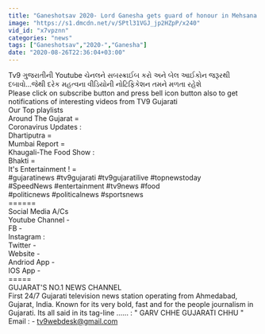 ```yaml
---
title: "Ganeshotsav 2020- Lord Ganesha gets guard of honour in Mehsana - TV9News"
image: "https://s1.dmcdn.net/v/SPtl31VGJ_jp2HZpP/x240"
vid_id: "x7vpznn"
categories: "news"
tags: ["Ganeshotsav","2020-","Ganesha"]
date: "2020-08-26T22:36:04+03:00"
---
```

Tv9 ગુજરાતીની Youtube ચેનલને સબસ્ક્રાઈબ કરો અને બેલ આઈકોન જરૂરથી દબાવો...જેથી દરેક મહત્વના વીડિયોની નોટિફિકેશન તમને મળતા રહેશે  <br>Please click on subscribe button and press bell icon button also to get notifications of interesting videos from TV9 Gujarati  <br>Our Top playlists  <br>Around The Gujarat =   <br>Coronavirus Updates :   <br>Dhartiputra =   <br>Mumbai Report =   <br>Khaugali-The Food Show :   <br>Bhakti =   <br>It's Entertainment ! =   <br>#gujaratinews #tv9gujarati #tv9gujaratilive #topnewstoday  <br>#SpeedNews #entertainment #tv9news #food  <br>#politicnews #politicalnews #sportsnews  <br>======  <br>Social Media A/Cs  <br>Youtube Channel -   <br>FB -   <br>Instagram :   <br>Twitter -   <br>Website -   <br>Andriod App -   <br>IOS App -   <br>=====  <br>GUJARAT'S NO.1 NEWS CHANNEL  <br>First 24/7 Gujarati television news station operating from Ahmedabad, Gujarat, India. Known for its very bold, fast and for the people journalism in Gujarati. Its all said in its tag-line ...... : &quot; GARV CHHE GUJARATI CHHU &quot;  <br>Email : - tv9webdesk@gmail.com
